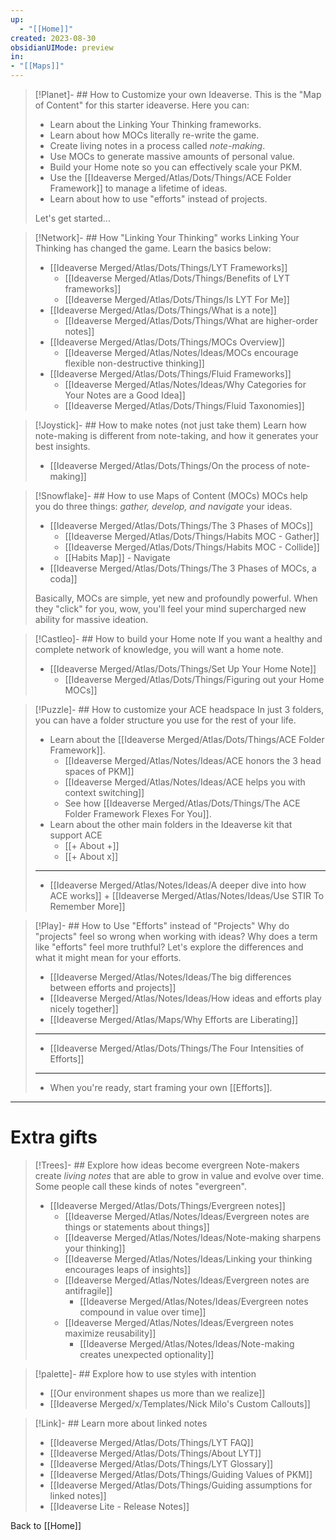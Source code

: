 ```yaml
---
up:
  - "[[Home]]"
created: 2023-08-30
obsidianUIMode: preview
in: 
- "[[Maps]]"
---
```


> [!Planet]- ## How to Customize your own Ideaverse.
> This is the "Map of Content" for this starter ideaverse. Here you can:
> 
> - Learn about the Linking Your Thinking frameworks.
> - Learn about how MOCs literally re-write the game.
> - Create living notes in a process called *note-making*.
> - Use MOCs to generate massive amounts of personal value.
> - Build your Home note so you can effectively scale your PKM.
> - Use the [[Ideaverse Merged/Atlas/Dots/Things/ACE Folder Framework]] to manage a lifetime of ideas.
> - Learn about how to use "efforts" instead of projects.
> 
> Let's get started...

> [!Network]- ## How "Linking Your Thinking" works
> Linking Your Thinking has changed the game. Learn the basics below:
> - [[Ideaverse Merged/Atlas/Dots/Things/LYT Frameworks]]
> 	- [[Ideaverse Merged/Atlas/Dots/Things/Benefits of LYT frameworks]]
> 	- [[Ideaverse Merged/Atlas/Dots/Things/Is LYT For Me]]
> - [[Ideaverse Merged/Atlas/Dots/Things/What is a note]]
> 	- [[Ideaverse Merged/Atlas/Dots/Things/What are higher-order notes]]
> - [[Ideaverse Merged/Atlas/Dots/Things/MOCs Overview]]
> 	- [[Ideaverse Merged/Atlas/Notes/Ideas/MOCs encourage flexible non-destructive thinking]]
> - [[Ideaverse Merged/Atlas/Dots/Things/Fluid Frameworks]]
> 	- [[Ideaverse Merged/Atlas/Notes/Ideas/Why Categories for Your Notes are a Good Idea]]
> 	- [[Ideaverse Merged/Atlas/Dots/Things/Fluid Taxonomies]]

> [!Joystick]- ## How to make notes (not just take them)
> Learn how note-making is different from note-taking, and how it generates your best insights.
> 
> - [[Ideaverse Merged/Atlas/Dots/Things/On the process of note-making]]

> [!Snowflake]- ## How to use Maps of Content (MOCs)
> MOCs help you do three things: *gather, develop, and navigate* your ideas. 
> 
> - [[Ideaverse Merged/Atlas/Dots/Things/The 3 Phases of MOCs]]
> 	- [[Ideaverse Merged/Atlas/Dots/Things/Habits MOC - Gather]]
> 	- [[Ideaverse Merged/Atlas/Dots/Things/Habits MOC - Collide]]
> 	- [[Habits Map]] - Navigate
> - [[Ideaverse Merged/Atlas/Dots/Things/The 3 Phases of MOCs, a coda]]
> 
> Basically, MOCs are simple, yet new and profoundly powerful. When they "click" for you, wow, you'll feel your mind supercharged new ability for massive ideation.

> [!Castleo]- ## How to build your Home note
> If you want a healthy and complete network of knowledge, you will want a home note.
> 
> - [[Ideaverse Merged/Atlas/Dots/Things/Set Up Your Home Note]]
> 	- [[Ideaverse Merged/Atlas/Dots/Things/Figuring out your Home MOCs]]

> [!Puzzle]- ## How to customize your ACE headspace
> In just 3 folders, you can have a folder structure you use for the rest of your life. 
> 
> - Learn about the [[Ideaverse Merged/Atlas/Dots/Things/ACE Folder Framework]].
> 	- [[Ideaverse Merged/Atlas/Notes/Ideas/ACE honors the 3 head spaces of PKM]]
> 	- [[Ideaverse Merged/Atlas/Notes/Ideas/ACE helps you with context switching]]
> 	- See how [[Ideaverse Merged/Atlas/Dots/Things/The ACE Folder Framework Flexes For You]].
> - Learn about the other main folders in the Ideaverse kit that support ACE
> 	- [[+ About +]]
> 	- [[+ About x]]
> - ---
> - [[Ideaverse Merged/Atlas/Notes/Ideas/A deeper dive into how ACE works]] + [[Ideaverse Merged/Atlas/Notes/Ideas/Use STIR To Remember More]]
> 

> [!Play]- ## How to Use "Efforts" instead of "Projects"
> Why do "projects" feel so wrong when working with ideas? Why does a term like "efforts" feel more truthful? Let's explore the differences and what it might mean for your efforts.
> 
> - [[Ideaverse Merged/Atlas/Notes/Ideas/The big differences between efforts and projects]]
> - [[Ideaverse Merged/Atlas/Notes/Ideas/How ideas and efforts play nicely together]]
> - [[Ideaverse Merged/Atlas/Maps/Why Efforts are Liberating]]
> - ---
> - [[Ideaverse Merged/Atlas/Dots/Things/The Four Intensities of Efforts]]
> - ---
> - When you're ready, start framing your own [[Efforts]].

---

# Extra gifts

> [!Trees]- ## Explore how ideas become evergreen
> Note-makers create *living notes* that are able to grow in value and evolve over time. Some people call these kinds of notes "evergreen".
> 
> - [[Ideaverse Merged/Atlas/Dots/Things/Evergreen notes]]
> 	- [[Ideaverse Merged/Atlas/Notes/Ideas/Evergreen notes are things or statements about things]]
> 	- [[Ideaverse Merged/Atlas/Notes/Ideas/Note-making sharpens your thinking]]
> 	- [[Ideaverse Merged/Atlas/Notes/Ideas/Linking your thinking encourages leaps of insights]]
> 	- [[Ideaverse Merged/Atlas/Notes/Ideas/Evergreen notes are antifragile]]
> 		- [[Ideaverse Merged/Atlas/Notes/Ideas/Evergreen notes compound in value over time]]
> 	- [[Ideaverse Merged/Atlas/Notes/Ideas/Evergreen notes maximize reusability]]
> 		- [[Ideaverse Merged/Atlas/Notes/Ideas/Note-making creates unexpected optionality]]

> [!palette]- ## Explore how to use styles with intention
> - [[Our environment shapes us more than we realize]]
> - [[Ideaverse Merged/x/Templates/Nick Milo's Custom Callouts]]


> [!Link]- ## Learn more about linked notes
> - [[Ideaverse Merged/Atlas/Dots/Things/LYT FAQ]]  
> - [[Ideaverse Merged/Atlas/Dots/Things/About LYT]]
> - [[Ideaverse Merged/Atlas/Dots/Things/LYT Glossary]]
> - [[Ideaverse Merged/Atlas/Dots/Things/Guiding Values of PKM]]
> - [[Ideaverse Merged/Atlas/Dots/Things/Guiding assumptions for linked notes]]
> - [[Ideaverse Lite - Release Notes]]

Back to [[Home]]
